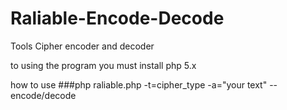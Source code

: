 # Raliable-Encode-Decode
Tools Cipher encoder and decoder

to using the program you must install php 5.x

how to use
###php raliable.php -t=cipher_type -a="your text" --encode/decode
